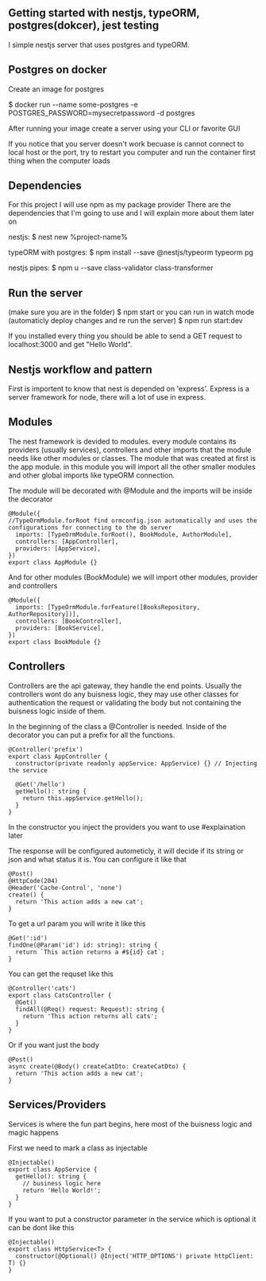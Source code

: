 
## Getting started with nestjs, typeORM, postgres(dokcer), jest testing
I simple nestjs server that uses postgres and typeORM.

## Postgres on docker
Create an image for postgres

$ docker run --name some-postgres -e POSTGRES_PASSWORD=mysecretpassword -d postgres

After running your image create a server using your CLI or favorite GUI 

If you notice that you server doesn't work becuase is cannot connect to local host or the port, try to restart you computer and run the container first thing when the computer loads

## Dependencies
For this project I will use npm as my package provider
There are the dependencies that I'm going to use and I will explain more about them later on

nestjs: 
$ nest new %project-name%

typeORM with postgres:
$ npm install --save @nestjs/typeorm typeorm pg

nestjs pipes:
$ npm u --save class-validator class-transformer

## Run the server
(make sure you are in the folder)
$ npm start
or you can run in watch mode (automaticly deploy changes and re run the server)
$ npm run start:dev

If you installed every thing you should be able to send a GET request to localhost:3000 and get "Hello World".

## Nestjs workflow and pattern
First is importent to know that nest is depended on 'express'. Express is a server framework for node, there will a lot of use in express.

## Modules

The nest framework is devided to modules. every module contains its providers (usually services), controllers and other imports that the module needs like other modules or classes. The module that was created at first is the app module. in this module you will import all the other smaller modules and other global imports like typeORM connection.

The module will be decorated with @Module and the imports will be inside the decorator
```
@Module({
//TypeOrmModule.forRoot find ormconfig.json automatically and uses the configurations for connecting to the db server
  imports: [TypeOrmModule.forRoot(), BookModule, AuthorModule], 
  controllers: [AppController],
  providers: [AppService],
})
export class AppModule {}
```

And for other modules (BookModule) we will import other modules, provider and controllers
```
@Module({
  imports: [TypeOrmModule.forFeature([BooksRepository, AuthorRepository])],
  controllers: [BookController],
  providers: [BookService],
})
export class BookModule {}
```

## Controllers

Controllers are the api gateway, they handle the end points. Usually the controllers wont do any buisness logic, they may use other classes for authentication the request or validating the body but not containing the buisness logic inside of them. 

In the beginning of the class a @Controller is needed. Inside of the decorator you can put a prefix for all the functions.
```
@Controller('prefix')
export class AppController {
  constructor(private readonly appService: AppService) {} // Injecting the service

  @Get('/hello')
  getHello(): string {
    return this.appService.getHello();
  }
}
```
In the constructor you inject the providers you want to use #explaination later



The response will be configured autometicly, it will decide if its string or json and what status it is.
You can configure it like that
```
@Post()
@HttpCode(204)
@Header('Cache-Control', 'none')
create() {
  return 'This action adds a new cat';
}
```

To get a url param you will write it like this
```
@Get(':id')
findOne(@Param('id') id: string): string {
  return `This action returns a #${id} cat`;
}
```

You can get the requset like this
```
@Controller('cats')
export class CatsController {
  @Get()
  findAll(@Req() request: Request): string {
    return 'This action returns all cats';
  }
}
```

Or if you want just the body
```
@Post()
async create(@Body() createCatDto: CreateCatDto) {
  return 'This action adds a new cat';
}
```
## Services/Providers
Services is where the fun part begins, here most of the buisness logic and magic happens

First we need to mark a class as injectable

```
@Injectable()
export class AppService {
  getHello(): string {
    // business logic here
    return 'Hello World!';
  }
}
```

If you want to put a constructor parameter in the service which is optional it can be dont like this

```
@Injectable()
export class HttpService<T> {
  constructor(@Optional() @Inject('HTTP_OPTIONS') private httpClient: T) {}
}
```
